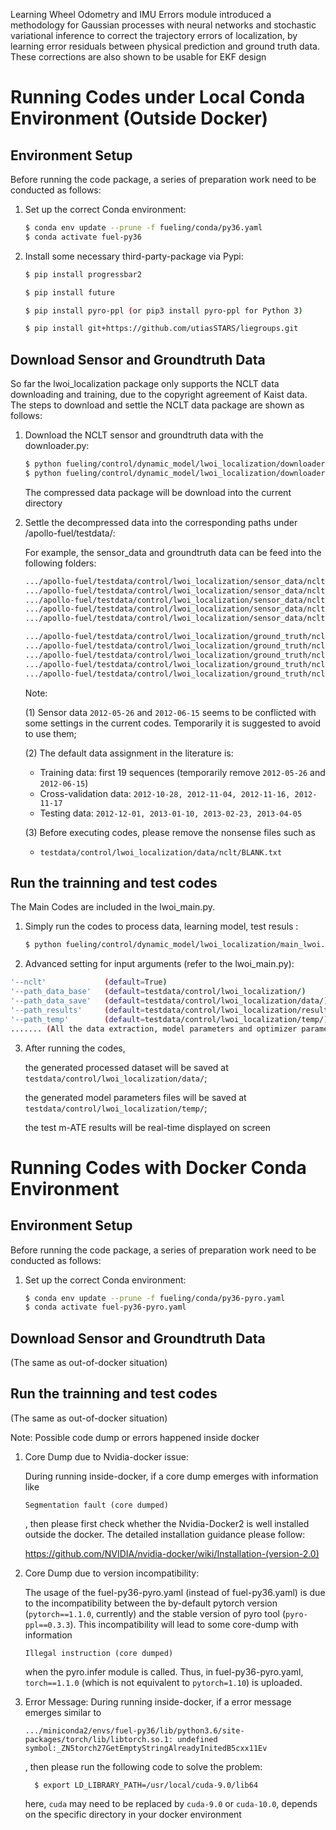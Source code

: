 Learning Wheel Odometry and IMU Errors module introduced a methodology for Gaussian processes with neural networks and stochastic variational inference to correct the trajectory errors of localization, by learning error residuals between physical prediction and ground truth data. These corrections are also shown to be usable for EKF design

<!-- # Table of Contents 1\. [Frontend](#frontend) 2\. [Data](#data) - [Upload Tool](#upload) - [Download Tool](#download) 3\. [Visulization](#visulization) -->

 # Running Codes under Local Conda Environment (Outside Docker)

## Environment Setup

Before running the code package, a series of preparation work need to be conducted as follows:

1. Set up the correct Conda environment:

      ```bash
      $ conda env update --prune -f fueling/conda/py36.yaml
      $ conda activate fuel-py36
      ```

2. Install some necessary third-party-package via Pypi:

      ```bash
      $ pip install progressbar2

      $ pip install future

      $ pip install pyro-ppl (or pip3 install pyro-ppl for Python 3)

      $ pip install git+https://github.com/utiasSTARS/liegroups.git
      ```

## Download Sensor and Groundtruth Data

So far the lwoi_localization package only supports the NCLT data downloading and training, due to the copyright agreement of Kaist data. The steps to download and settle the NCLT data package are shown as follows:

1. Download the NCLT sensor and groundtruth data with the downloader.py:

      ```bash
      $ python fueling/control/dynamic_model/lwoi_localization/downloader.py --sen
      $ python fueling/control/dynamic_model/lwoi_localization/downloader.py --gt
      ```
      The compressed data package will be download into the current directory

2. Settle the decompressed data into the corresponding paths under /apollo-fuel/testdata/:

   For example, the sensor_data and groundtruth data can be feed into the following folders:  

   ```bash
   .../apollo-fuel/testdata/control/lwoi_localization/sensor_data/nclt/training/2012-01-08/(data)
   .../apollo-fuel/testdata/control/lwoi_localization/sensor_data/nclt/training/2012-01-15/(data)
   .../apollo-fuel/testdata/control/lwoi_localization/sensor_data/nclt/training/2012-01-22/(data)
   .../apollo-fuel/testdata/control/lwoi_localization/sensor_data/nclt/cross_validation/2012-10-28/(data)
   .../apollo-fuel/testdata/control/lwoi_localization/sensor_data/nclt/test/2012-12-01/(data)

   .../apollo-fuel/testdata/control/lwoi_localization/ground_truth/nclt/groundtruth_2012-01-08.csv
   .../apollo-fuel/testdata/control/lwoi_localization/ground_truth/nclt/groundtruth_2012-01-15.csv
   .../apollo-fuel/testdata/control/lwoi_localization/ground_truth/nclt/groundtruth_2012-01-22.csv
   .../apollo-fuel/testdata/control/lwoi_localization/ground_truth/nclt/groundtruth_2012-10-28.csv
   .../apollo-fuel/testdata/control/lwoi_localization/ground_truth/nclt/groundtruth_2012-12-01.csv
   ```

   Note:

   (1) Sensor data `2012-05-26` and `2012-06-15` seems to be conflicted with some settings in the current codes. Temporarily it is suggested to avoid to use them;

   (2) The default data assignment in the literature is:
      - Training data: first 19 sequences (temporarily remove `2012-05-26` and `2012-06-15`)
      - Cross-validation data: `2012-10-28, 2012-11-04, 2012-11-16, 2012-11-17`
      - Testing data: `2012-12-01, 2013-01-10, 2013-02-23, 2013-04-05`

   (3) Before executing codes, please remove the nonsense files such as
      - `testdata/control/lwoi_localization/data/nclt/BLANK.txt`


## Run the trainning and test codes

The Main Codes are included in the lwoi_main.py.

1. Simply run the codes to process data, learning model, test resuls :

      ```bash
      $ python fueling/control/dynamic_model/lwoi_localization/main_lwoi.py
      ```

2. Advanced setting for input arguments (refer to the lwoi_main.py):

  ```bash
  '--nclt'             (default=True)
  '--path_data_base'   (default=testdata/control/lwoi_localization/)
  '--path_data_save'   (default=testdata/control/lwoi_localization/data/)
  '--path_results'     (default=testdata/control/lwoi_localization/results/)
  '--path_temp'        (default=testdata/control/lwoi_localization/temp/)
  ....... (All the data extraction, model parameters and optimizer parameters settings)
  ```

3. After running the codes,

   the generated processed dataset will be saved at `testdata/control/lwoi_localization/data/`;

   the generated model parameters files will be saved at `testdata/control/lwoi_localization/temp/`;

   the test m-ATE results will be real-time displayed on screen



 # Running Codes with Docker Conda Environment

 ## Environment Setup

 Before running the code package, a series of preparation work need to be conducted as follows:

 1. Set up the correct Conda environment:

       ```bash
       $ conda env update --prune -f fueling/conda/py36-pyro.yaml
       $ conda activate fuel-py36-pyro.yaml
       ```
## Download Sensor and Groundtruth Data

(The same as out-of-docker situation)

## Run the trainning and test codes

(The same as out-of-docker situation)

Note: Possible code dump or errors happened inside docker

1. Core Dump due to Nvidia-docker issue:

   During running inside-docker, if a core dump emerges with information like

    `Segmentation fault (core dumped)`

    , then please first check whether the Nvidia-Docker2 is well installed outside the docker.
    The detailed installation guidance please follow:

   https://github.com/NVIDIA/nvidia-docker/wiki/Installation-(version-2.0)

2. Core Dump due to version incompatibility:

   The usage of the fuel-py36-pyro.yaml (instead of fuel-py36.yaml) is due to the incompatibility between the by-default pytorch version (`pytorch==1.1.0`, currently) and the stable version of pyro tool (`pyro-ppl==0.3.3`). This incompatibility will lead to some core-dump with information

   `Illegal instruction (core dumped)`

   when the pyro.infer module is called. Thus, in fuel-py36-pyro.yaml, `torch==1.1.0` (which is not equivalent to `pytorch=1.10`) is uploaded.  

3. Error Message:
   During running inside-docker, if a error message emerges similar to

   `.../miniconda2/envs/fuel-py36/lib/python3.6/site-packages/torch/lib/libtorch.so.1: undefined symbol:_ZN5torch27GetEmptyStringAlreadyInitedB5cxx11Ev`

   , then please run the following code to solve the problem:  

         $ export LD_LIBRARY_PATH=/usr/local/cuda-9.0/lib64

   here, `cuda` may need to be replaced by `cuda-9.0` or `cuda-10.0`, depends on the specific directory in your docker environment
